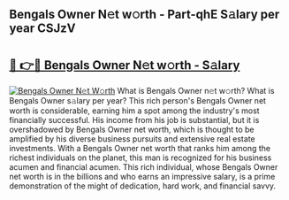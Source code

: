 ## Bengals Owner N𝚎t w𝚘rth - Part-qhE S𝚊lary per year CSJzV

# <h2><a href="http://gc1xoif.nevu.top/?p=Bengals+Owner">🔗 👉🔴 Bengals Owner N𝚎t w𝚘rth - S𝚊lary</a></h2>

[![Bengals Owner N𝚎t W𝚘rth](https://i.imgur.com/Oavwk0R.jpeg)](http://gc1xoif.nevu.top/?p=Bengals+Owner)
What is Bengals Owner n𝚎t w𝚘rth? What is Bengals Owner s𝚊lary per year?
This rich person's Bengals Owner net worth is considerable, earning him a spot among the industry's most financially successful. His income from his job is substantial, but it is overshadowed by Bengals Owner net worth, which is thought to be amplified by his diverse business pursuits and extensive real estate investments. With a Bengals Owner net worth that ranks him among the richest individuals on the planet, this man is recognized for his business acumen and financial acumen. This rich individual, whose Bengals Owner net worth is in the billions and who earns an impressive salary, is a prime demonstration of the might of dedication, hard work, and financial savvy.
